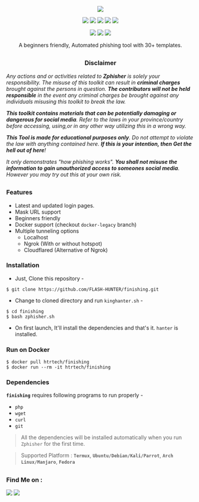 </p>
<p align="center">
  <img src="https://user-images.githubusercontent.com/83442984/139574384-400a29db-3161-4cda-ab1e-877871547700.png"

</p>
<p align="center">
  <img src="https://img.shields.io/badge/Version-4.2-green?style=for-the-badge">
  <img src="https://img.shields.io/github/license/KING-HANTER/zphisher?style=for-the-badge">
  <img src="https://img.shields.io/github/stars/KING-HANTER/zphisher?style=for-the-badge">
  <img src="https://img.shields.io/github/issues/KING-HANTER/zphisher?color=red&style=for-the-badge">
  <img src="https://img.shields.io/github/forks/KING-HANTER/zphisher?color=teal&style=for-the-badge">
</p>

<p align="center">
  <img src="https://img.shields.io/badge/Author-KING--HANTER-cyan?style=flat-square">
  <img src="https://img.shields.io/badge/Open%20Source-Yes-cyan?style=flat-square">
  <img src="https://img.shields.io/badge/Written%20In-Bash-cyan?style=flat-square">
</p>

<p align="center">A beginners friendly, Automated phishing tool with 30+ templates.</p>

##

<h3><p align="center">Disclaimer</p></h3>

<i>Any actions and or activities related to <b>Zphisher</b> is solely your responsibility. The misuse of this toolkit can result in <b>criminal charges</b> brought against the persons in question. <b>The contributors will not be held responsible</b> in the event any criminal charges be brought against any individuals misusing this toolkit to break the law.

<b>This toolkit contains materials that can be potentially damaging or dangerous for social media</b>. Refer to the laws in your province/country before accessing, using,or in any other way utilizing this in a wrong way.

<b>This Tool is made for educational purposes only</b>. Do not attempt to violate the law with anything contained here. <b>If this is your intention, then Get the hell out of here</b>!

It only demonstrates "how phishing works". <b>You shall not misuse the information to gain unauthorized access to someones social media</b>. However you may try out this at your own risk.</i>

##

### Features

- Latest and updated login pages.
- Mask URL support 
- Beginners friendly
- Docker support (checkout `docker-legacy` branch)
- Multiple tunneling options
  - Localhost
  - Ngrok (With or without hotspot)
  - Cloudflared (Alternative of Ngrok)


### Installation

- Just, Clone this repository -
```
$ git clone https://github.com/FLASH-HUNTER/finishing.git
```

- Change to cloned directory and run `kinghanter.sh` -
```
$ cd finishing
$ bash zphisher.sh
```

- On first launch, It'll install the dependencies and that's it. `hanter` is installed.

### Run on Docker
```
$ docker pull htrtech/finishing
$ docker run --rm -it htrtech/finishing
```

### Dependencies

**`finishing`** requires following programs to run properly - 
- `php`
- `wget`
- `curl`
- `git`

> All the dependencies will be installed automatically when you run `Zphisher` for the first time.

> Supported Platform : **`Termux`**, **`Ubuntu/Debian/Kali/Parrot`**, **`Arch Linux/Manjaro`**, **`Fedora`**

##

<h3 align="center">



### Find Me on :
<p align="left">
  <a href="https://github.com/KING-HANTER" target="_blank"><img src="https://img.shields.io/badge/Github-king hanter-green?style=for-the-badge&logo=github"></a>
  <a href="https://www.instagram.com/hamid_rezakh1399/" target="_blank"><img src="https://img.shields.io/badge/IG-%40king hanter-red?style=for-the-badge&logo=instagram"></a>
</p>

